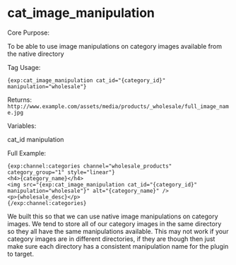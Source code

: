 # cat_image_manipulation
Core Purpose:

To be able to use image manipulations on category images available from the native directory



Tag Usage:

`{exp:cat_image_manipulation cat_id="{category_id}" manipulation="wholesale"}`

Returns:
`http://www.example.com/assets/media/products/_wholesale/full_image_name.jpg`


Variables:

cat_id
manipulation



Full Example:

```
{exp:channel:categories channel="wholesale_products" category_group="1" style="linear"}
<h4>{category_name}</h4>
<img src="{exp:cat_image_manipulation cat_id="{category_id}" manipulation="wholesale"}" alt="{category_name}" />
<p>{wholesale_desc}</p>
{/exp:channel:categories}
```


We built this so that we can use native image manipulations on category images. We tend to store all of our category images in the same directory so they all have the same manipulations available. This may not work if your category images are in different directories, if they are though then just make sure each directory has a consistent manipulation name for the plugin to target.